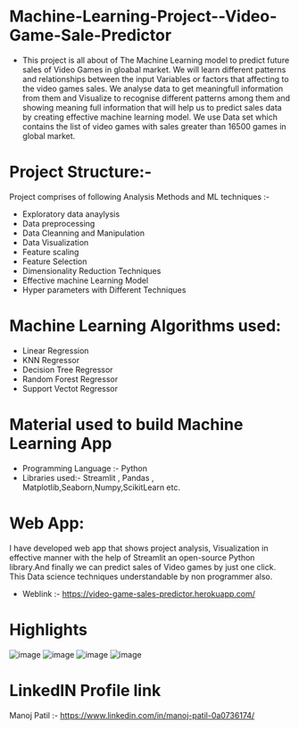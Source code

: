 # Machine-Learning-Project--Video-Game-Sale-Predictor

- This project is all about of The Machine Learning model to predict future sales of Video Games in gloabal market. We will learn different patterns and relationships between the input Variables or factors that affecting to the video games sales. We analyse data to get meaningfull information from them and Visualize to recognise different patterns among them and showing meaning full information that will help us to predict sales data by creating effective machine learning model. We use Data set which contains the list of video games with sales greater than 16500 games in global market. 

# Project Structure:-
Project comprises of following Analysis Methods and ML techniques :-
- Exploratory data anaylysis 
- Data preprocessing
- Data Cleanning and Manipulation
- Data Visualization
- Feature scaling
- Feature Selection
- Dimensionality Reduction Techniques
- Effective machine Learning Model
- Hyper parameters with Different Techniques

# Machine Learning Algorithms used:
- Linear Regression
- KNN Regressor
- Decision Tree Regressor
- Random Forest Regressor
- Support Vectot Regressor

# Material used to build Machine Learning App
- Programming Language :- Python
- Libraries used:- Streamlit , Pandas , Matplotlib,Seaborn,Numpy,ScikitLearn etc.

# Web App:
I have developed web app that shows project analysis, Visualization in effective manner with the help of Streamlit an open-source Python library.And finally we can predict sales of Video games by just one click. This Data science techniques understandable by non programmer also.
- Weblink :- https://video-game-sales-predictor.herokuapp.com/

# Highlights 
![image](https://user-images.githubusercontent.com/86981479/127508691-b82199b2-2a6f-4014-93d9-0c458290daf2.png)
![image](https://user-images.githubusercontent.com/86981479/127508720-88975460-e94e-4d8a-b541-9277c2973b28.png)
![image](https://user-images.githubusercontent.com/86981479/127508750-366b855d-b0ab-44fc-b1e4-5805dee13d75.png)
![image](https://user-images.githubusercontent.com/86981479/127508887-463e03ed-75d8-485d-9f60-fb0f52079470.png)


# LinkedIN Profile link
Manoj Patil :- https://www.linkedin.com/in/manoj-patil-0a0736174/

